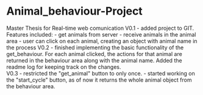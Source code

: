# Animal_behaviour-Project
Master Thesis for Real-time web comunication
V0.1 - added project to GIT. Features included: 
     - get animals from server
     - receive animals in the animal area
     - user can click on each animal, creating an object with animal name in the       process
V0.2 - finished implementing the basic functionality of the get_behaviour.
       For each animal clicked, the actions for that animal are returned in the behaviour area along with the animal name.
       Added the readme log for keeping track on the changes.                                              
V0.3 - restricted the "get_animal" button to only once.
     - started working on the "start_cycle" button, as of now it returns the 
       whole animal object from the behaviour area.

